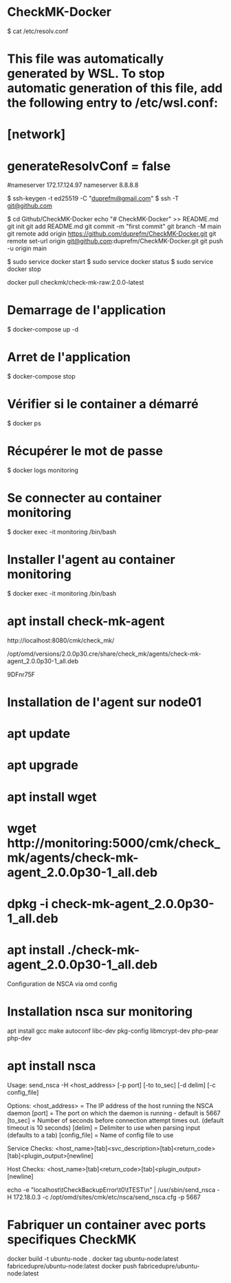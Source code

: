# CheckMK-Docker

$ cat /etc/resolv.conf
# This file was automatically generated by WSL. To stop automatic generation of this file, add the following entry to /etc/wsl.conf:
# [network]
# generateResolvConf = false
#nameserver 172.17.124.97
nameserver 8.8.8.8


$ ssh-keygen -t ed25519 -C "duprefm@gmail.com"
$ ssh -T git@github.com

$ cd Github/CheckMK-Docker
echo "# CheckMK-Docker" >> README.md
git init
git add README.md
git commit -m "first commit"
git branch -M main
git remote add origin https://github.com/duprefm/CheckMK-Docker.git
git remote set-url origin git@github.com:duprefm/CheckMK-Docker.git
git push -u origin main


$ sudo service docker start
$ sudo service docker status
$ sudo service docker stop

docker pull checkmk/check-mk-raw:2.0.0-latest

# Demarrage de l'application
$ docker-compose up -d

# Arret de l'application
$ docker-compose stop

# Vérifier si le container a démarré
$ docker ps

# Récupérer le mot de passe
$ docker logs monitoring

# Se connecter au container monitoring
$ docker exec -it monitoring /bin/bash

# Installer l'agent au container monitoring
$ docker exec -it monitoring /bin/bash
# apt install check-mk-agent

http://localhost:8080/cmk/check_mk/


/opt/omd/versions/2.0.0p30.cre/share/check_mk/agents/check-mk-agent_2.0.0p30-1_all.deb


9DFnr75F

# Installation de l'agent sur node01
# apt update
# apt upgrade
# apt install wget
# wget http://monitoring:5000/cmk/check_mk/agents/check-mk-agent_2.0.0p30-1_all.deb
# dpkg -i check-mk-agent_2.0.0p30-1_all.deb
# apt install ./check-mk-agent_2.0.0p30-1_all.deb


Configuration de NSCA via omd config

# Installation nsca sur monitoring
apt install gcc make autoconf libc-dev pkg-config libmcrypt-dev php-pear php-dev
# apt install nsca

Usage: send_nsca -H <host_address> [-p port] [-to to_sec] [-d delim] [-c config_file]

Options:
 <host_address> = The IP address of the host running the NSCA daemon
 [port]         = The port on which the daemon is running - default is 5667
 [to_sec]       = Number of seconds before connection attempt times out.
                  (default timeout is 10 seconds)
 [delim]        = Delimiter to use when parsing input (defaults to a tab)
 [config_file]  = Name of config file to use


Service Checks:
<host_name>[tab]<svc_description>[tab]<return_code>[tab]<plugin_output>[newline]

Host Checks:
<host_name>[tab]<return_code>[tab]<plugin_output>[newline]

echo -e "localhost\tCheckBackupError\t0\tTEST\n" | /usr/sbin/send_nsca -H 172.18.0.3 -c /opt/omd/sites/cmk/etc/nsca/send_nsca.cfg -p 5667

# Fabriquer un container avec ports specifiques CheckMK
docker build -t ubuntu-node .
docker tag ubuntu-node:latest fabricedupre/ubuntu-node:latest 
docker push fabricedupre/ubuntu-node:latest